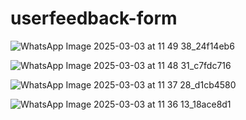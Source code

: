 # userfeedback-form

![WhatsApp Image 2025-03-03 at 11 49 38_24f14eb6](https://github.com/user-attachments/assets/2480c143-7022-4ab2-a372-339ae3d9f89c)

![WhatsApp Image 2025-03-03 at 11 48 31_c7fdc716](https://github.com/user-attachments/assets/2fd420b3-7e72-445c-9ffb-c8b287ab167b)

![WhatsApp Image 2025-03-03 at 11 37 28_d1cb4580](https://github.com/user-attachments/assets/049c433d-2884-46ef-82f4-738a5ee9cdf5)

![WhatsApp Image 2025-03-03 at 11 36 13_18ace8d1](https://github.com/user-attachments/assets/8ce8e28a-9665-4c07-ac53-ec052008a3bf)
